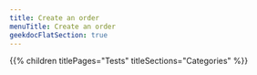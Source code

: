 ```yaml
---
title: Create an order
menuTitle: Create an order 
geekdocFlatSection: true
---
```


{{% children titlePages="Tests" titleSections="Categories" %}}